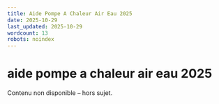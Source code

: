 ```yaml
---
title: Aide Pompe A Chaleur Air Eau 2025
date: 2025-10-29
last_updated: 2025-10-29
wordcount: 13
robots: noindex
---
```


# aide pompe a chaleur air eau 2025

Contenu non disponible – hors sujet.